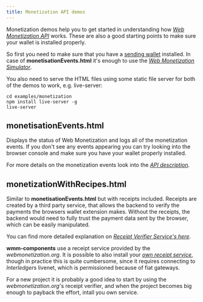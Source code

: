 ```yaml
---
title: Monetization API demos
---
```


Monetization demos help you to get started in understanding how *[Web Monetization API](https://webmonetization.org/)* works. These are also a good starting points to make sure your wallet is installed properly.

So first you need to make sure that you have a [sending wallet](/docs/wallet-sending) installed. In case of **monetisationEvents.html** it's enough to use the *[Web Monetization Simulator](https://dev.to/gustavogr/web-monetization-simulator-dnc)*.

You also need to serve the HTML files using some static file server for both of the demos to work, e.g. live-server:

    cd examples/monetization
    npm install live-server -g
    live-server


## monetisationEvents.html

Displays the status of Web Monetization and logs all of the monetization events. If you don't see any events appearing you can try looking into the browser console and make sure you have your wallet properly installed.

For more details on the monetization events look into the *[API description](https://webmonetization.org/docs/api)*.


## monetizationWithRecipes.html

Similar to **monetisationEvents.html** but with receipts included. Receipts are created by a third party service, that allows the backend to verify the payments the browsers wallet extension makes. Without the receipts, the backend would need to fully trust the payment data sent by the browser, which can be easily manipulated.

You can find more detailed explanation on *[Receipt Verifier Service's
here](https://webmonetization.org/docs/receipt-verifier/)*.

**wmm-components** use a receipt service provided by the *webmonetization.org*. It is possible to also install your *[own receipt service](https://webmonetization.org/docs/receipt-verifier#install-the-receipt-verifier-service-package)*, though in practice this is quite cumbersome, since it requires connecting to *Interledger*s livenet, which is permissioned because of fiat gateways.

For a new project it is probably a good idea to start by using the *webmonetization.org*'s receipt verifier, and when the project becomes big enough to payback the effort, intall you own service.